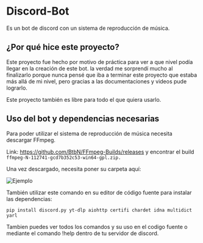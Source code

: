 # Discord-Bot
Es un bot de discord con un sistema de reproducción de música.

## ¿Por qué hice este proyecto?
Este proyecto fue hecho por motivo de práctica para ver a que nivel podía llegar en la creación de este bot. la verdad me sorprendí mucho al finalizarlo porque nunca pensé que iba a terminar este proyecto que estaba más allá de mi nivel, pero gracias a las documentaciones y videos pude lograrlo.  

Este proyecto también es libre para todo el que quiera usarlo.

## Uso del bot y dependencias necesarias
Para poder utilizar el sistema de reproducción de música necesita descargar FFmpeg.

Link: https://github.com/BtbN/FFmpeg-Builds/releases y encontrar el build `ffmpeg-N-112741-gcd7b352c53-win64-gpl.zip.`

Una vez descargado, necesita poner su carpeta aquí:

![Ejemplo](https://user-images.githubusercontent.com/116234478/226367227-4e023e19-adbb-423c-93aa-16ee60f38034.png)

También utilizar este comando en su editor de código fuente para instalar las dependencias:

`pip install discord.py yt-dlp aiohttp certifi chardet idna multidict yarl`


Tambien puedes ver todos los comandos y su uso en el codigo fuente o mediante el comando !help dentro de tu servidor de discord.
